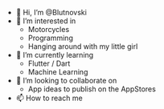 - 👋 Hi, I’m @Blutnovski
- 👀 I’m interested in 
  * Motorcycles
  * Programming
  * Hanging around with my little girl
- 🌱 I’m currently learning
  * Flutter / Dart
  * Machine Learning
- 💞️ I’m looking to collaborate on 
  * App ideas to publish on the AppStores
- 📫 How to reach me 
  

<!---
Blutnovski/Blutnovski is a ✨ special ✨ repository because its `README.md` (this file) appears on your GitHub profile.
You can click the Preview link to take a look at your changes.
--->
